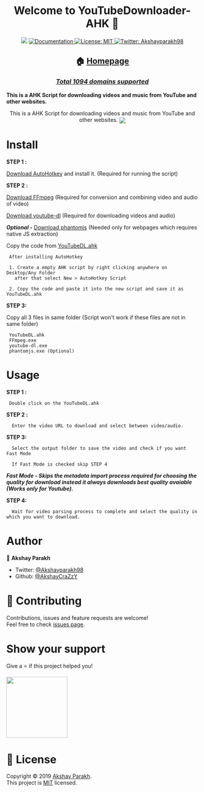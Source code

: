 <h1 align="center">Welcome to YouTubeDownloader-AHK 👋</h1>
<p align="center">
  <img src="https://img.shields.io/badge/version-v0.5.0-blue.svg?cacheSeconds=2592000" />
  <a href="https://github.com/AkshayCraZzY/YouTubeDownloader-AHK/blob/master/README.md">
    <img alt="Documentation" src="https://img.shields.io/badge/documentation-yes-brightgreen.svg" target="_blank" />
  </a>
  <a href="https://github.com/AkshayCraZzY/YouTubeDownloader-AHK/blob/master/LICENSE.md">
    <img alt="License: MIT" src="https://img.shields.io/badge/License-MIT-yellow.svg" target="_blank" />
  </a>
  <a href="https://twitter.com/Akshayparakh98">
    <img alt="Twitter: Akshayparakh98" src="https://img.shields.io/twitter/follow/Akshayparakh98.svg?style=social" target="_blank" />
  </a>
</p>
<b align="center">
  
## 🏠 [Homepage](https://akshaycrazzy.github.io/YouTubeDownloader-AHK/)

  ### [*Total 1094 domains supported*](https://github.com/AkshayCraZzY/YouTubeDownloader-AHK/blob/master/SupportedSites.md)
  
 </b> 
 
 <b align="center">
    This is a AHK Script for downloading videos and music from YouTube and other websites.
 </b> 
 
 
<p align="center">
     This is a AHK Script for downloading videos and music from YouTube and other websites.
       <img align="center" src="https://i.giphy.com/media/U6vtkihY0IoQ0ikEDm/source.gif"/>
       <a href="https://akshaycrazzy.github.io/YouTubeDownloader-AHK/">
       </a>
  
  </p>   
   
# Install

  **STEP 1 :**
 
  [Download AutoHotkey](https://www.autohotkey.com/download/ahk-install.exe) and install it. (Required for running the script)

  **STEP 2 :**
  
  [Download FFmpeg](https://drive.google.com/uc?export=download&id=1jubMVolwxrZYRkVTspM9yyELNke-Mo85) (Required for conversion and combining video and audio of video)
  
  [Download youtube-dl](https://yt-dl.org/latest/youtube-dl.exe) (Required for downloading videos and audio)

  ***Optional -*** [Download phantomjs](https://bitbucket.org/ariya/phantomjs/downloads/phantomjs-2.1.1-windows.zip) (Needed only for webpages which requires native JS extraction) 
  
  
  Copy the code from [YouTubeDL.ahk](https://raw.githubusercontent.com/AkshayCraZzY/YouTubeDownloader-AHK/master/YouTubeDL.ahk)

   ```
    After installing AutoHotkey
  
    1. Create a empty AHK script by right clicking anywhere on Desktop/Any Folder 
      after that select New > AutoHotkey Script
  
    2. Copy the code and paste it into the new script and save it as YouTubeDL.ahk
 ```
 
  **STEP 3:**

  Copy all 3 files in same folder (Script won't work if these files are not in same folder)
   ```
    YouTubeDL.ahk
    FFmpeg.exe
    youtube-dl.exe
    phantomjs.exe (Optional)
   ```

# Usage

**STEP 1 :**
 ```
  Double click on the YouTubeDL.ahk
  ```
 
**STEP 2 :**
```
  Enter the video URL to download and select between video/audio.
  ```
 
 **STEP 3:** 
```
  Select the output folder to save the video and check if you want Fast Mode 
  
  If Fast Mode is checked skip STEP 4 
  ```
  ***Fast Mode - Skips the metadata import process required for choosing the quality for download instead it always downloads best quality avaiable (Works only for Youtube).***
 
**STEP 4:** 
```
  Wait for video parsing process to complete and select the quality in which you want to download. 
  ```


# Author

👤 **Akshay Parakh**

* Twitter: [@Akshayparakh98](https://twitter.com/Akshayparakh98)
* Github: [@AkshayCraZzY](https://github.com/AkshayCraZzY)

# 🤝 Contributing

Contributions, issues and feature requests are welcome!<br />Feel free to check [issues page](https://twitter.com/Akshayparakh98).

# Show your support

Give a ⭐️ if this project helped you!

<a href="https://www.patreon.com/akshaycrazzy">
  <img src="https://c5.patreon.com/external/logo/become_a_patron_button@2x.png" width="160">
</a>

# 📝 License

Copyright © 2019 [Akshay Parakh](https://github.com/AkshayCraZzY).<br />
This project is [MIT](https://github.com/AkshayCraZzY/YouTubeDownloader-AHK/blob/master/LICENSE.md) licensed.

